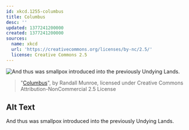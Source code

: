```yaml
---
id: xkcd.1255-columbus
title: Columbus
desc: ''
updated: 1377241200000
created: 1377241200000
sources:
  name: xkcd
  url: 'https://creativecommons.org/licenses/by-nc/2.5/'
  license: Creative Commons 2.5
---
```

![And thus was smallpox introduced into the previously Undying Lands.](https://imgs.xkcd.com/comics/columbus.png)
> "[Columbus](https://xkcd.com/1255/)", by Randall Munroe, licensed under Creative Commons Attribution-NonCommercial 2.5 License

## Alt Text
And thus was smallpox introduced into the previously Undying Lands.
